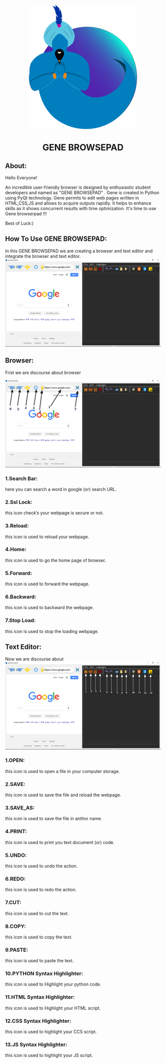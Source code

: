 
<p align="center">
	<img src="https://github.com/Cream-Code/Gene-Browsepad/blob/master/icons/logo.png" data-canonical-src="https://gyazo.com/eb5c5741b6a9a16c692170a41a49c858.png" width="350" height="400" />
</p>
<h1 align="center">GENE BROWSEPAD</h1>

<h2>About:</h2>

 Hello Everyone!

 An incredible user-friendly browser is designed by enthusiastic student developers and named as "GENE BROWSEPAD" . Gene is created in Python using PyQt technology. Gene permits to edit web pages written in HTML,CSS,JS and allows to acquire outputs rapidly. It helps to enhance skills as it shows concurrent results with time optimization. It's time to use Gene browserpad !!! 

 Best of Luck:)

<h2>How To Use GENE BROWSEPAD: </h2>

In this GENE BROWSEPAD we are creating a browser and text editor and integrate the browser and text editor. 
![sccreenshot](https://github.com/Cream-Code/Gene-Browsepad/blob/master/src/Screenshot2.png "screenshoot")

<h2>Browser:</h2>

Frist we are discourse about browser

![sccreenshot](https://github.com/Cream-Code/Gene-Browsepad/blob/master/src/Screenshot.png "screenshoot")

<h3>1.Search Bar:</h3>

here you can search a word in google (or) search URL.

<h3>2.Ssl Lock:</h3>  

this icon check’s your webpage is secure or not. 

<h3>3.Reload: </h3>

this icon is used to reload your webpage. 

<h3>4.Home: </h3>

this icon is used to go the home page of browser. 

<h3>5.Forward: </h3>

this icon is used to forward the webpage. 

<h3>6.Backward: </h3>

this icon is used to backward the webpage. 

<h3>7.Stop Load: </h3>

this icon is used to stop the loading webpage. 

<h2>Text Editor:</h2>

Now we are discourse about 
![sccreenshot](https://github.com/Cream-Code/Gene-Browsepad/blob/master/src/Screenshot1.png "screenshoot")

<h3>1.OPEN:</h3>

this icon is used to open a file in your computer storage. 

<h3>2.SAVE: </h3>

this icon is used to save the file and reload the webpage. 

<h3>3.SAVE_AS: </h3>

this icon is used to save the file in anthor name. 

<h3>4.PRINT:  </h3>

this icon is used to print you text document (or) code. 

<h3>5.UNDO: </h3>

this icon is used to undo the action. 

<h3>6.REDO: </h3>

this icon is used to redo the action. 

<h3>7.CUT: </h3>

this icon is used to cut the text. 

<h3>8.COPY: </h3>

this icon is used to copy the text. 

<h3>9.PASTE: </h3>

this icon is used to paste the text. 

<h3>10.PYTHON Syntax Highlighter: </h3>

this icon is used to Highlight your python code. 

<h3>11.HTML Syntax Highlighter: </h3>

this icon is used to Highlight your HTML script. 

<h3>12.CSS Syntax Highlighter: </h3>

this icon is used to highlight your CCS script. 

<h3>13.JS Syntax Highlighter: </h3>

this icon is used to highlight your JS script. 

